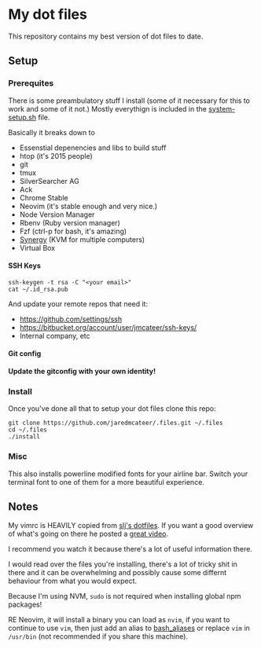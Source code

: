 My dot files
============

This repository contains my best version of dot files to date.

Setup
-----

### Prerequites

There is some preambulatory stuff I install (some of it necessary for this to
work and some of it not.) Mostly everythign is included in the 
[system-setup.sh](https://github.com/jaredmcateer/.files/blob/master/system-setup.sh)
file.

Basically it breaks down to

* Essenstial depenencies and libs to build stuff
* htop (it's 2015 people)
* git
* tmux
* SilverSearcher AG
* Ack
* Chrome Stable
* Neovim (it's stable enough and very nice.)
* Node Version Manager
* Rbenv (Ruby version manager)
* Fzf (ctrl-p for bash, it's amazing)
* [Synergy](http://synergy-project.org/download/) (KVM for multiple computers)
* Virtual Box

#### SSH Keys

```
ssh-keygen -t rsa -C "<your email>"
cat ~/.id_rsa.pub
```

And update your remote repos that need it:

* https://github.com/settings/ssh
* https://bitbucket.org/account/user/jmcateer/ssh-keys/
* Internal company, etc

#### Git config

**Update the gitconfig with your own identity!**

### Install

Once you've done all that to setup your dot files clone this repo:

```
git clone https://github.com/jaredmcateer/.files.git ~/.files
cd ~/.files
./install
```

### Misc

This also installs powerline modified fonts for your airline bar. Switch your
terminal font to one of them for a more beautiful experience.

Notes
-----

My vimrc is HEAVILY copied from [slj's 
dotfiles](https://bitbucket.org/sjl/dotfiles/overview).
If you want a good overview of what's going on there he posted a [great
video](https://www.youtube.com/watch?v=xZuy4gBghho).

I recommend you watch it because there's a lot of useful information there.


I would read over the files you're installing, there's a lot of tricky shit in
there and it can be overwhelming and possibly cause some differnt behaviour from
what you would expect.

Because I'm using NVM, `sudo` is not required when installing global npm packages!

RE Neovim, it will install a binary you can load as `nvim`, if you want to 
continue to use `vim`, then just add an alias to
[bash_aliases](https://github.com/jaredmcateer/.files/blob/master/bash_aliases)
or replace `vim` in `/usr/bin` (not recommended if you share this machine).
